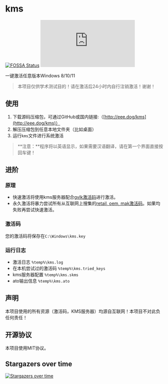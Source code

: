 # kms

[![FOSSA Status](https://app.fossa.com/api/projects/git%2Bgithub.com%2FIoTcat%2Fkms.svg?type=shield)](https://app.fossa.com/projects/git%2Bgithub.com%2FIoTcat%2Fkms?ref=badge_shield)
![size](https://badge-size.herokuapp.com/iotcat/kms/master/kms.bat)

一键激活任意版本Windows 8/10/11    

> 本项目仅供学术测试目的！请在激活后24小时内自行注销激活！谢谢！   

## 使用
 1. 下载源码压缩包，可通过GitHub或国内链接:（[http://eee.dog/kms](http://eee.dog/kms)）   
 2. 解压压缩包到任意本地文件夹（比如桌面）   
 3. 运行`kms`文件进行系统激活   

> **注意：**程序将以英语显示，如果需要汉语翻译，请在第一个界面直接按回车键！

## 进阶

### 原理
 - 快速激活将使用kms服务器配合[gvlk激活码](./keys/gvlk.keys)进行激活。
 - 永久激活将暴力尝试所有从互联网上搜集的[retail, oem, mak激活码](./keys/mak.keys)。如果均失败再尝试快速激活。


### 激活码
您的激活码将保存在`C:\Windows\kms.key`

### 运行日志
 - 激活日志 `%temp%\kms.log`
 - 在本机尝试过的激活码 `%temp%\kms.tried_keys`
 - kms服务器配置 `%temp%\kms.skms`
 - ato输出信息 `%temp%\kms.ato`

## 声明
本项目使用的所有资源（激活码，KMS服务器）均源自互联网！本项目不对此负任何责任！

## 开源协议
本项目使用MIT协议。

## Stargazers over time

[![Stargazers over time](https://starchart.cc/IoTcat/kms.svg)](https://starchart.cc/IoTcat/kms)